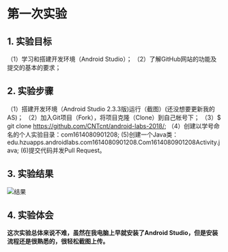 # 第一次实验 

## 1. 实验目标
（1）学习和搭建开发环境（Android Studio）；
（2）了解GitHub网站的功能及提交的基本的要求；
## 2. 实验步骤
（1）搭建开发环境（Android Studio 2.3.3版)运行（截图）(还没想要更新我的AS)；
（2）加入Git项目（Fork），将项目克隆（Clone）到自己帐号下；
（3）$ git clone https://github.com/CNTcnt/android-labs-2018/;
（4）创建以学号命名的个人实验目录：com1614080901208;
 (5)创建一个Java类：edu.hzuapps.androidlabs.com1614080901208.Com1614080901208Activity.java;
 (6)提交代码并发Pull Request。

## 3. 实验结果

![结果](https://github.com/CNTcnt/android-labs-2018/blob/master/com1614080901208/com1614080901208.png)
## 4. 实验体会

**这次实验总体来说不难，虽然在我电脑上早就安装了Android Studio，但是安装流程还是很熟悉的，很轻松截图上传。**


